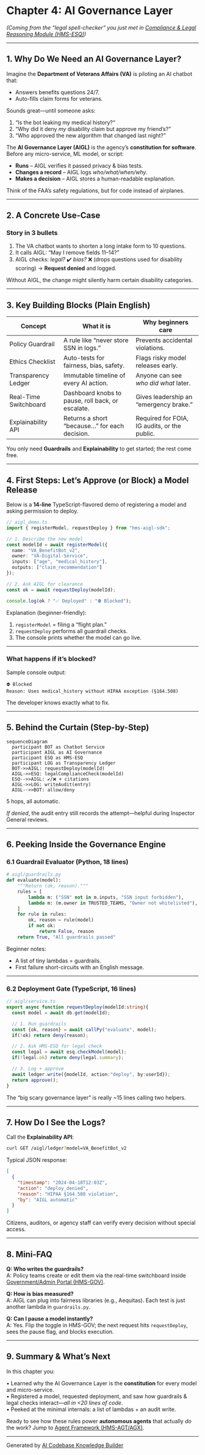 # Chapter 4: AI Governance Layer  

*(Coming from the “legal spell-checker” you just met in [Compliance & Legal Reasoning Module (HMS-ESQ)](03_compliance___legal_reasoning_module__hms_esq__.md))*  

---

## 1. Why Do We Need an AI Governance Layer?

Imagine the **Department of Veterans Affairs (VA)** is piloting an AI chatbot that:

* Answers benefits questions 24/7.
* Auto-fills claim forms for veterans.

Sounds great—until someone asks:

1. “Is the bot leaking my medical history?“  
2. “Why did it deny *my* disability claim but approve my friend’s?”  
3. “Who approved the new algorithm that changed last night?”

The **AI Governance Layer (AIGL)** is the agency’s **constitution for software**.  
Before any micro-service, ML model, or script:

* **Runs** – AIGL verifies it passed privacy & bias tests.  
* **Changes a record** – AIGL logs *who/what/when/why*.  
* **Makes a decision** – AIGL stores a human-readable explanation.

Think of the FAA’s safety regulations, but for code instead of airplanes.

---

## 2. A Concrete Use-Case

### Story in 3 bullets

1. The VA chatbot wants to shorten a long intake form to 10 questions.  
2. It calls AIGL: “May I remove fields 11–14?”  
3. AIGL checks: *legal?* ✔️  *bias?* ❌ (drops questions used for disability scoring) → **Request denied** and logged.

Without AIGL, the change might silently harm certain disability categories.

---

## 3. Key Building Blocks (Plain English)

| Concept | What it is | Why beginners care |
|---------|------------|--------------------|
| Policy Guardrail | A rule like “never store SSN in logs.” | Prevents accidental violations. |
| Ethics Checklist | Auto-tests for fairness, bias, safety. | Flags risky model releases early. |
| Transparency Ledger | Immutable timeline of every AI action. | Anyone can see *who did what* later. |
| Real-Time Switchboard | Dashboard knobs to pause, roll back, or escalate. | Gives leadership an “emergency brake.” |
| Explainability API | Returns a short “because…” for each decision. | Required for FOIA, IG audits, or the public. |

You only need **Guardrails** and **Explainability** to get started; the rest come free.

---

## 4. First Steps: Let’s Approve (or Block) a Model Release

Below is a **14-line** TypeScript-flavored demo of registering a model and asking permission to deploy.

```ts
// aigl_demo.ts
import { registerModel, requestDeploy } from "hms-aigl-sdk";

// 1. Describe the new model
const modelId = await registerModel({
  name: "VA_BenefitBot_v2",
  owner: "VA-Digital-Service",
  inputs: ["age", "medical_history"],
  outputs: ["claim_recommendation"]
});

// 2. Ask AIGL for clearance
const ok = await requestDeploy(modelId);

console.log(ok ? "✅ Deployed" : "⛔️ Blocked");
```

Explanation (beginner-friendly):

1. `registerModel` = filing a “flight plan.”  
2. `requestDeploy` performs all guardrail checks.  
3. The console prints whether the model can go live.

---

### What happens if it’s blocked?

Sample console output:

```
⛔️ Blocked
Reason: Uses medical_history without HIPAA exception (§164.508)
```

The developer knows exactly what to fix.

---

## 5. Behind the Curtain (Step-by-Step)

```mermaid
sequenceDiagram
  participant BOT as Chatbot Service
  participant AIGL as AI Governance
  participant ESQ as HMS-ESQ
  participant LOG as Transparency Ledger
  BOT->>AIGL: requestDeploy(modelId)
  AIGL->>ESQ: legalComplianceCheck(modelId)
  ESQ-->>AIGL: ✔️/❌ + citations
  AIGL->>LOG: writeAudit(entry)
  AIGL-->>BOT: allow/deny
```

5 hops, all automatic.  

*If denied*, the audit entry still records the attempt—helpful during Inspector General reviews.

---

## 6. Peeking Inside the Governance Engine

### 6.1 Guardrail Evaluator (Python, 18 lines)

```py
# aigl/guardrails.py
def evaluate(model):
    """Return (ok, reason)."""
    rules = [
        lambda m: ("SSN" not in m.inputs, "SSN input forbidden"),
        lambda m: (m.owner in TRUSTED_TEAMS, "Owner not whitelisted"),
    ]
    for rule in rules:
        ok, reason = rule(model)
        if not ok:
            return False, reason
    return True, "All guardrails passed"
```

Beginner notes:

* A list of tiny lambdas = guardrails.  
* First failure short-circuits with an English message.

---

### 6.2 Deployment Gate (TypeScript, 16 lines)

```ts
// aigl/service.ts
export async function requestDeploy(modelId:string){
  const model = await db.get(modelId);

  // 1. Run guardrails
  const {ok, reason} = await callPy("evaluate", model);
  if(!ok) return deny(reason);

  // 2. Ask HMS-ESQ for legal check
  const legal = await esq.checkModel(model);
  if(!legal.ok) return deny(legal.summary);

  // 3. Log + approve
  await ledger.write({modelId, action:"deploy", by:userId});
  return approve();
}
```

The “big scary governance layer” is really ~15 lines calling two helpers.

---

## 7. How Do I See the Logs?

Call the **Explainability API**:

```bash
curl GET /aigl/ledger?model=VA_BenefitBot_v2
```

Typical JSON response:

```json
[
  {
    "timestamp": "2024-04-18T12:03Z",
    "action": "deploy_denied",
    "reason": "HIPAA §164.508 violation",
    "by": "AIGL automatic"
  }
]
```

Citizens, auditors, or agency staff can verify every decision without special access.

---

## 8. Mini-FAQ

**Q: Who writes the guardrails?**  
A: Policy teams create or edit them via the real-time switchboard inside [Government/Admin Portal (HMS-GOV)](01_government_admin_portal__hms_gov__.md).

**Q: How is bias measured?**  
A: AIGL can plug into fairness libraries (e.g., Aequitas). Each test is just another lambda in `guardrails.py`.

**Q: Can I pause a model instantly?**  
A: Yes. Flip the toggle in HMS-GOV; the next request hits `requestDeploy`, sees the pause flag, and blocks execution.

---

## 9. Summary & What’s Next

In this chapter you:

• Learned why the AI Governance Layer is the **constitution** for every model and micro-service.  
• Registered a model, requested deployment, and saw how guardrails & legal checks interact—*all in <20 lines of code*.  
• Peeked at the minimal internals: a list of lambdas + an audit write.  

Ready to see how these rules power **autonomous agents** that actually *do* the work? Jump to [Agent Framework (HMS-AGT/AGX)](05_agent_framework__hms_agt_agx__.md).

---

Generated by [AI Codebase Knowledge Builder](https://github.com/The-Pocket/Tutorial-Codebase-Knowledge)